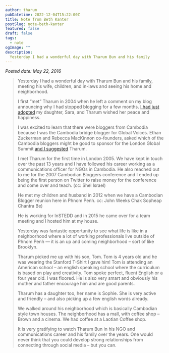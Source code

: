 ```yaml
---
author: tharum
pubDatetime: 2022-12-04T15:22:00Z
title: Note from Beth Kanter
postSlug: note-beth-kanter
featured: false
draft: false
tags:
  - note
ogImage: ""
description:
  Yesterday I had a wonderful day with Tharum Bun and his family
---
```


_Posted date: May 22, 2016_

> Yesterday I had a wonderful day with Tharum Bun and his family, meeting his wife, children, and in-laws and seeing his home and neighborhood.
> 
> I first “met” Tharum in 2004 when he left a comment on my blog announcing why I had stopped blogging for a few months. [I had just adopted](http://beth.typepad.com/beths_blog/2004/01/im_baack.html) my daughter, Sara, and Tharum wished her peace and happiness.
> 
> I was excited to learn that there were bloggers from Cambodia because I was the Cambodia bridge blogger for Global Voices. Ethan Zuckerman and Rebecca MacKinnon co-founders, asked which of the Cambodia bloggers might be good to sponsor for the London Global Summit [and I suggested](http://beth.typepad.com/cambodia4kidsorg/2005/12/_im_just_back_f.html) Tharum.
> 
> I met Tharum for the first time in London 2005. We have kept in touch over the past 13 years and I have followed his career working as a communications officer for NGOs in Cambodia. He also reached out to me for the 2007 Cambodian Bloggers conference and I ended up being the first person on Twitter to raise money for the conference and come over and teach. (cc: Shel Israel)
> 
> He met my children and husband in 2012 when we have a Cambodian Blogger reunion here in Phnom Penh. cc: John Weeks Chak Sopheap Chantra Be)
> 
> He is working for InSTEDD and in 2015 he came over for a team meeting and I hosted him at my house.
> 
> Yesterday was fantastic opportunity to see what life is like in a neighborhood where a lot of working professionals live outside of Phnom Penh — it is an up and coming neighborhood – sort of like Brooklyn.
> 
> Tharum picked me up with his son, Tom. Tom is 4 years old and he was wearing the Stanford T-Shirt I gave him! Tom is attending an American school – an english speaking school where the curriculum is based on play and creativity. Tom spoke perfect, fluent English or a four year old. I was floored. He is also very smart and obviously his mother and father encourage him and are good parents.
> 
> Tharum has a daughter too, her name is Sophie. She is very active and friendly – and also picking up a few english words already.
> 
> We walked around his neighborhood which is basically Cambodian style town houses. The neighborhood has a mall, with coffee shop – Brown and a cinema. We had coffee at a Laotian Coffee shop.
> 
> It is very gratifying to watch Tharum Bun in his NGO and communications career and his family over the years. One would never think that you could develop strong relationships from connecting through social media – but you can.

